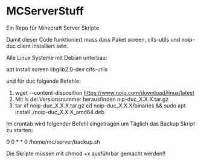 # MCServerStuff
Ein Repo für Minecraft Server Skripte

Damit dieser Code funktioniert muss dass Paket screen, cifs-utils und noip-duc client installiert sein.

Alle Linux Systeme mit Debian unterbau:

apt install screen libglib2.0-dev cifs-utils

und für duc folgende Befehle:

1. wget --content-disposition https://www.noip.com/download/linux/latest
2. Mit ls dei Versionsnummer herausfinden nip-duc_X.X.X.tar.gz
3. tar xf noip-duc_X.X.X.tar.gz
cd noip-duc_X.X.X/binaries && sudo apt install ./noip-duc_X.X.X_amd64.deb

Im crontab wird folgender Befehl eingetragen um Täglich das Backup Skript zu starten:

0 0 * * 0 /home/mc/server/backup.sh

Die Skripte müssen mit chmod +x ausführbar gemacht werden!!

